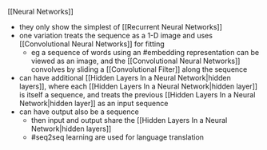 [[Neural Networks]]

- they only show the simplest of [[Recurrent Neural Networks]]
- one variation treats the sequence as a 1-D image and uses [[Convolutional Neural Networks]] for fitting
	- eg a sequence of words using an #embedding representation can be viewed as an image, and the [[Convolutional Neural Networks]] convolves by sliding a [[Convolutional Filter]] along the sequence
- can have additional [[Hidden Layers In a Neural Network|hidden layers]], where each [[Hidden Layers In a Neural Network|hidden layer]] is itself a sequence, and treats the previous [[Hidden Layers In a Neural Network|hidden layer]] as an input sequence
- can have output also be a sequence
	- then input and output share the [[Hidden Layers In a Neural Network|hidden layers]] 
	- #seq2seq learning are used for language translation